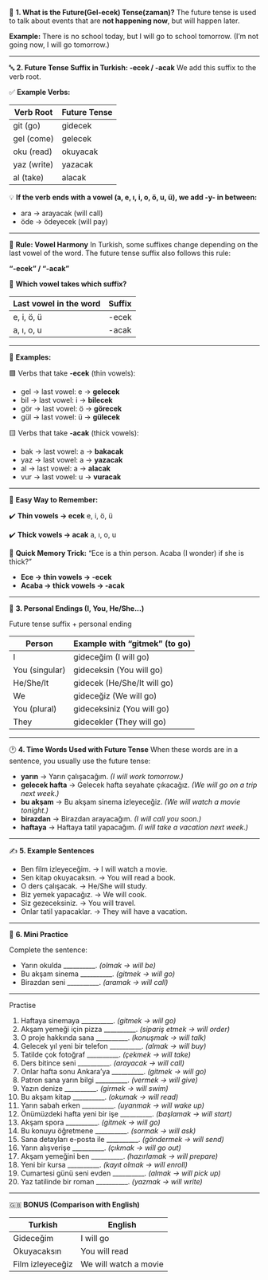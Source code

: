 📌 **1. What is the Future(Gel-ecek) Tense(zaman)?**
The future tense is used to talk about events that are **not happening now**, but will happen later.

**Example:**
There is no school today, but I will go to school tomorrow.
(I’m not going now, I will go tomorrow.)

---

🔤 **2. Future Tense Suffix in Turkish: -ecek / -acak**
We add this suffix to the verb root.

✅ **Example Verbs:**

| Verb Root   | Future Tense |
| ----------- | ------------ |
| git (go)    | gidecek      |
| gel (come)  | gelecek      |
| oku (read)  | okuyacak     |
| yaz (write) | yazacak      |
| al (take)   | alacak       |

💡 **If the verb ends with a vowel (a, e, ı, i, o, ö, u, ü), we add -y- in between:**

* ara → arayacak (will call)
* öde → ödeyecek (will pay)

---

🎯 **Rule: Vowel Harmony**
In Turkish, some suffixes change depending on the last vowel of the word.
The future tense suffix also follows this rule:

**“-ecek” / “-acak”**

📌 **Which vowel takes which suffix?**

| Last vowel in the word | Suffix |
| ---------------------- | ------ |
| e, i, ö, ü             | -ecek  |
| a, ı, o, u             | -acak  |

---

🧪 **Examples:**

🟩 Verbs that take **-ecek** (thin vowels):

* gel → last vowel: e → **gelecek**
* bil → last vowel: i → **bilecek**
* gör → last vowel: ö → **görecek**
* gül → last vowel: ü → **gülecek**

🟨 Verbs that take **-acak** (thick vowels):

* bak → last vowel: a → **bakacak**
* yaz → last vowel: a → **yazacak**
* al → last vowel: a → **alacak**
* vur → last vowel: u → **vuracak**

---

🔄 **Easy Way to Remember:**

✔️ **Thin vowels → ecek**
e, i, ö, ü

✔️ **Thick vowels → acak**
a, ı, o, u

🧠 **Quick Memory Trick:**
“Ece is a thin person. Acaba (I wonder) if she is thick?”

* **Ece → thin vowels → -ecek**
* **Acaba → thick vowels → -acak**

---

👤 **3. Personal Endings (I, You, He/She...)**

Future tense suffix + personal ending

| Person         | Example with “gitmek” (to go) |
| -------------- | ----------------------------- |
| I              | gideceğim (I will go)         |
| You (singular) | gideceksin (You will go)      |
| He/She/It      | gidecek (He/She/It will go)   |
| We             | gideceğiz (We will go)        |
| You (plural)   | gideceksiniz (You will go)    |
| They           | gidecekler (They will go)     |

---

🕐 **4. Time Words Used with Future Tense**
When these words are in a sentence, you usually use the future tense:

* **yarın** → Yarın çalışacağım. *(I will work tomorrow.)*
* **gelecek hafta** → Gelecek hafta seyahate çıkacağız. *(We will go on a trip next week.)*
* **bu akşam** → Bu akşam sinema izleyeceğiz. *(We will watch a movie tonight.)*
* **birazdan** → Birazdan arayacağım. *(I will call you soon.)*
* **haftaya** → Haftaya tatil yapacağım. *(I will take a vacation next week.)*

---

✍️ **5. Example Sentences**

* Ben film izleyeceğim. → I will watch a movie.
* Sen kitap okuyacaksın. → You will read a book.
* O ders çalışacak. → He/She will study.
* Biz yemek yapacağız. → We will cook.
* Siz gezeceksiniz. → You will travel.
* Onlar tatil yapacaklar. → They will have a vacation.

---

🎯 **6. Mini Practice**

Complete the sentence:

* Yarın okulda \_\_\_\_\_\_\_\_\_\_. *(olmak → will be)*
* Bu akşam sinema \_\_\_\_\_\_\_\_\_\_. *(gitmek → will go)*
* Birazdan seni \_\_\_\_\_\_\_\_\_\_. *(aramak → will call)*
------
Practise
1. Haftaya sinemaya __________. *(gitmek → will go)*  
2. Akşam yemeği için pizza __________. *(sipariş etmek → will order)*  
3. O proje hakkında sana __________. *(konuşmak → will talk)*  
4. Gelecek yıl yeni bir telefon __________. *(almak → will buy)*  
5. Tatilde çok fotoğraf __________. *(çekmek → will take)*  
6. Ders bitince seni __________. *(arayacak → will call)*  
7. Onlar hafta sonu Ankara’ya __________. *(gitmek → will go)*  
8. Patron sana yarın bilgi __________. *(vermek → will give)*  
9. Yazın denize __________. *(girmek → will swim)*  
10. Bu akşam kitap __________. *(okumak → will read)*  
11. Yarın sabah erken __________. *(uyanmak → will wake up)*  
12. Önümüzdeki hafta yeni bir işe __________. *(başlamak → will start)*  
13. Akşam spora __________. *(gitmek → will go)*  
14. Bu konuyu öğretmene __________. *(sormak → will ask)*  
15. Sana detayları e-posta ile __________. *(göndermek → will send)*  
16. Yarın alışverişe __________. *(çıkmak → will go out)*  
17. Akşam yemeğini ben __________. *(hazırlamak → will prepare)*  
18. Yeni bir kursa __________. *(kayıt olmak → will enroll)*  
19. Cumartesi günü seni evden __________. *(almak → will pick up)*  
20. Yaz tatilinde bir roman __________. *(yazmak → will write)*
---

🇬🇧 **BONUS (Comparison with English)**

| Turkish          | English               |
| ---------------- | --------------------- |
| Gideceğim        | I will go             |
| Okuyacaksın      | You will read         |
| Film izleyeceğiz | We will watch a movie |
